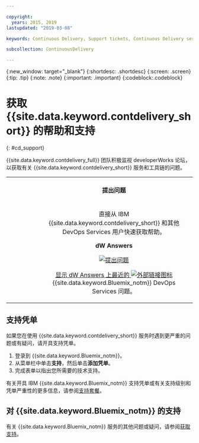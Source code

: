 ```yaml
---

copyright:
  years: 2015, 2019
lastupdated: "2019-03-08"

keywords: Continuous Delivery, Support tickets, Continuous Delivery service

subcollection: ContinuousDelivery

---
```


{:new_window: target="_blank"}
{:shortdesc: .shortdesc}
{:screen: .screen}
{:tip: .tip}
{:note: .note}
{:important: .important}
{:codeblock:.codeblock}


# 获取 {{site.data.keyword.contdelivery_short}} 的帮助和支持    
{: #cd_support}  

{{site.data.keyword.contdelivery_full}} 团队积极监视 developerWorks 论坛，以获取有关 {{site.data.keyword.contdelivery_short}} 服务和工具链的问题。

<table>
<tr>
<th style="width:20%"> &nbsp; &nbsp; &nbsp;</th>
 <th style="text-align:center;width=60%">
 <strong>提出问题</strong></th>
<th> &nbsp; &nbsp; &nbsp;</th>
</tr>
<tr>
<td> </td>
  <td align="center">
  <p>直接从 IBM {{site.data.keyword.contdelivery_short}} 和其他 DevOps Services 用户快速获取帮助。</p>
  <b>dW Answers</b>
   <p>
   <a class="xref" href="https://developer.ibm.com/answers/questions/ask/?topics=devops-services,bluemix" target="_blank" title="（在新选项卡或窗口中打开）"><img class="image" src="images/ask-a-question.png" alt="提出问题"/></a></p>
   <p>
    <a class="xref" href="https://developer.ibm.com/answers/topics/devops-services.html" target="_blank" title="（在新选项卡或窗口中打开）">显示 dW Answers 上最近的 <img class="image" src="../../icons/launch-glyph.svg" alt="外部链接图标"/></a> {{site.data.keyword.Bluemix_notm}} DevOps Services 问题。</p>
 </td>
 <td></td>
    </tr>
  </table>  


## 支持凭单

如果您在使用 {{site.data.keyword.contdelivery_short}} 服务时遇到更严重的问题或有疑问，请开具支持凭单。    

1. 登录到 {{site.data.keyword.Bluemix_notm}}。
1. 从菜单栏中单击**支持**，然后单击**添加凭单**。
1. 完成表单以指出您所需要的技术支持。

有关开具 IBM {{site.data.keyword.Bluemix_notm}} 支持凭单或有关支持级别和凭单严重性的更多信息，请参阅[支持套餐](/docs/get-support?topic=get-support-support-plans)。


## 对 {{site.data.keyword.Bluemix_notm}} 的支持
有关 {{site.data.keyword.Bluemix_notm}} 服务的其他问题或疑问，请参阅[获取支持](/docs/get-support?topic=get-support-getting-customer-support)。
